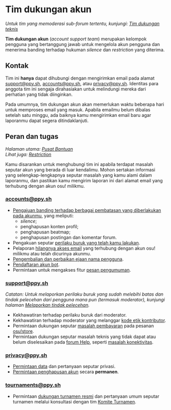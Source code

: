 # Tim dukungan akun

*Untuk tim yang memoderasi sub-forum tertentu, kunjungi: [Tim dukungan teknis](/wiki/People/Support_Team)*

**Tim dukungan akun** (*account support team*) merupakan kelompok pengguna yang bertanggung jawab untuk mengelola akun pengguna dan menerima banding terhadap hukuman *silence* dan *restriction* yang diterima.

## Kontak

Tim ini **hanya** dapat dihubungi dengan mengirimkan email pada alamat [support@ppy.sh](mailto:support@ppy.sh), [accounts@ppy.sh](mailto:accounts@ppy.sh), atau [privacy@ppy.sh](mailto:privacy@ppy.sh). Identitas para anggota tim ini sengaja dirahasiakan untuk melindungi mereka dari perhatian yang tidak diinginkan.

Pada umumnya, tim dukungan akun akan memerlukan waktu beberapa hari untuk memproses email yang masuk. Apabila emailmu belum dibalas setelah satu minggu, ada baiknya kamu mengirimkan email baru agar laporanmu dapat segera ditindaklanjuti.

## Peran dan tugas

*Halaman utama: [Pusat Bantuan](/wiki/Help_centre)*\
*Lihat juga: [Restriction](/wiki/Help_centre/Account_restrictions)*

Kamu disarankan untuk menghubungi tim ini apabila terdapat masalah seputar akun yang berada di luar kendalimu. Mohon sertakan informasi yang selengkap-lengkapnya seputar masalah yang kamu alami dalam laporanmu, dan pastikan kamu mengirim laporan ini dari alamat email yang terhubung dengan akun osu! milikmu.

### [accounts@ppy.sh](mailto:accounts@ppy.sh)

- [Pengajuan banding terhadap berbagai pembatasan yang diberlakukan pada akunmu](/wiki/Help_centre/Account_restrictions), yang meliputi:
  - *silence*;
  - penghapusan konten profil;
  - penghapusan beatmap;
  - penghapusan postingan dan komentar forum.
- Pengakuan seputar [perilaku buruk yang telah kamu lakukan](/wiki/Reporting_bad_behaviour/Handling_foul_play#apa-yang-dapat-saya-lakukan-apabila-saya-telah-melanggar-peraturan?).
- Pelaporan [hilangnya akses email](/wiki/Help_centre/Account#sign-in) yang terhubung dengan akun osu! milikmu atau telah dicurinya akunmu.
- [Pengembalian dan perbaikan ejaan nama pengguna](/wiki/Help_centre/Account#name-changes).
- [Pendaftaran akun bot](/wiki/Bot_account).
- Permintaan untuk mengakses fitur [pesan pengumuman](/wiki/Announcement_messages).

### [support@ppy.sh](mailto:support@ppy.sh)

*Catatan: Untuk melaporkan perilaku buruk yang sudah melebihi batas dan tindak pelecehan dari pengguna mana pun (termasuk moderator), kunjungi halaman [Melaporkan tindak pelecehan](/wiki/Reporting_bad_behaviour/Abuse).*

- Kekhawatiran terhadap perilaku buruk dari moderator.
- Kekhawatiran terhadap moderator yang melanggar [kode etik kontributor](/wiki/Rules/Contributor_code_of_conduct).
- Permintaan dukungan seputar [masalah pembayaran](/wiki/Help_centre/Account#supporter) pada pesanan [osu!store](https://osu.ppy.sh/store/listing).
- Permintaan dukungan seputar masalah teknis yang tidak dapat atau belum diselesaikan pada [forum Help](https://osu.ppy.sh/community/forums/5), seperti [masalah konektivitas](/wiki/Help_centre/Client#online-features).

### [privacy@ppy.sh](mailto:privacy@ppy.sh)

- [Permintaan data](/wiki/Legal/Privacy#pengelola-data) dan pertanyaan seputar privasi.
- [Permintaan penghapusan akun](/wiki/Legal/Privacy#hak-dan-kendali-anda) secara **permanen**.

### [tournaments@ppy.sh](mailto:tournaments@ppy.sh)

- Permintaan [dukungan turnamen resmi](/wiki/Tournaments/Official_support) dan pertanyaan umum seputar turnamen melalui konsultasi dengan tim [Komite Turnamen](/wiki/People/Tournament_Committee).
